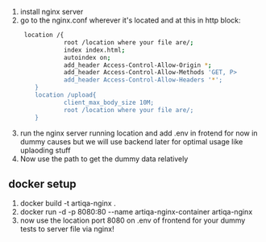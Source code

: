 1. install nginx server
2. go to the nginx.conf wherever it's located and at this in http block:
    ```bash
     location /{
                root /location where your file are/;
                index index.html;
                autoindex on;
                add_header Access-Control-Allow-Origin *;
                add_header Access-Control-Allow-Methods 'GET, P>
                add_header Access-Control-Allow-Headers '*';
        }
        location /upload{
                client_max_body_size 10M;
                root /location where your file are/;
        }
    ```
3. run the nginx server running location and add .env in frotend for now in dummy causes but we will use backend later for optimal usage like uplaoding stuff
4. Now use the path to get the dummy data relatively




## docker setup
1. docker build -t artiqa-nginx .
2. docker run -d -p 8080:80 --name artiqa-nginx-container artiqa-nginx
3. now use the location port 8080 on .env of frontend for your dummy tests  to server file via nginx!


